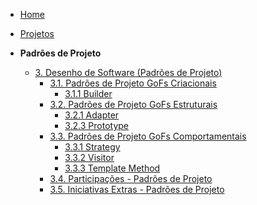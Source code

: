 <!-- docs/_sidebar.md -->

- [Home](/)
- [Projetos](/Projeto/Projeto.md)

- **Padrões de Projeto**
  - [3. Desenho de Software (Padrões de Projeto)](/PadroesDeProjeto/3.PadroesDeProjeto.md)
    - [3.1. Padrões de Projeto GoFs Criacionais](/PadroesDeProjeto/3.1.GoFsCriacionais.md)
      - [3.1.1 Builder](/PadroesDeProjeto/3.1.1.Builder.md)
    - [3.2. Padrões de Projeto GoFs Estruturais](/PadroesDeProjeto/3.2.GoFsEstruturais.md)
      - [3.2.1 Adapter](/PadroesDeProjeto/3.2.1.Adapter.md)
      - [3.2.3 Prototype](/PadroesDeProjeto/3.2.3.prototype.md)
    - [3.3. Padrões de Projeto GoFs Comportamentais](/PadroesDeProjeto/3.3.GoFsComportamentais.md)
      - [3.3.1 Strategy](/PadroesDeProjeto/3.3.1.Strategy.md)
      - [3.3.2 Visitor](/PadroesDeProjeto/3.3.2.Visitor.md)
      - [3.3.3 Template Method](/PadroesDeProjeto/3.3.3.TemplateMethod.md)
    - [3.4. Participações - Padrões de Projeto](/PadroesDeProjeto/3.4.ParticipacoesPadroes.md)
    - [3.5. Iniciativas Extras - Padrões de Projeto](/PadroesDeProjeto/3.5.IniciativasExtras.md)
